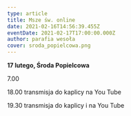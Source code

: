 ```yaml
---
type: article
title: Msze św. online
date: 2021-02-16T14:56:39.455Z
eventDate: 2021-02-17T17:00:00.000Z
author: parafia wesoła
cover: sroda_popielcowa.png
---
```

<!--StartFragment-->

**17 lutego, Środa Popielcowa**

7.00

18.00 transmisja do kaplicy  na You Tube

19.30 transmisja do kaplicy i na You Tube

<!--EndFragment-->
